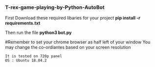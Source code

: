 ### T-rex-game-playing-by-Python-AutoBot

First Download these required libaries for your project 
**pip install -r requirements.txt**

Then run the file 
**python3 bot.py**

#Remember to set your chrome browser as half left of your window
You may change the co-ordiantes based on your screen resolution


    It is tested on 720p panel
    OS : Ubuntu 18.04.2


